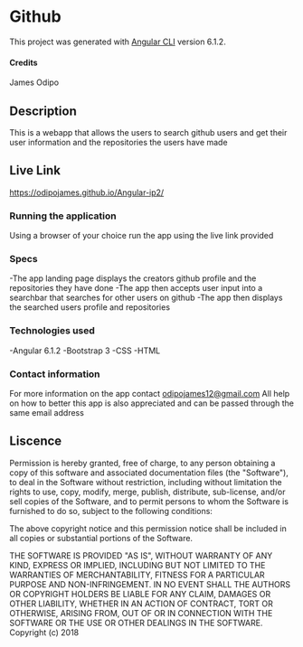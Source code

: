 # Github

This project was generated with [Angular CLI](https://github.com/angular/angular-cli) version 6.1.2.

#### Credits

James Odipo

## Description

This is a webapp that allows the users to search github users and get their user information and the repositories the users have made

## Live Link

https://odipojames.github.io/Angular-ip2/

### Running the application

Using a browser of your choice run the app using the live link provided

### Specs

-The app landing page displays the creators github profile and the repositories they have done
-The app then accepts user input into a searchbar that searches for other users on github
-The app then displays the searched users profile and repositories

### Technologies used

-Angular 6.1.2
-Bootstrap 3
-CSS
-HTML

### Contact information

For more information on the app contact odipojames12@gmail.com All help on how to better this app is also appreciated and can be passed through the same email address

## Liscence

Permission is hereby granted, free of charge, to any person obtaining a copy of this software and associated documentation files (the "Software"), to deal in the Software without restriction, including without limitation the rights to use, copy, modify, merge, publish, distribute, sub-license, and/or sell copies of the Software, and to permit persons to whom the Software is furnished to do so, subject to the following conditions:

The above copyright notice and this permission notice shall be included in all copies or substantial portions of the Software.

THE SOFTWARE IS PROVIDED "AS IS", WITHOUT WARRANTY OF ANY KIND, EXPRESS OR IMPLIED, INCLUDING BUT NOT LIMITED TO THE WARRANTIES OF MERCHANTABILITY, FITNESS FOR A PARTICULAR PURPOSE AND NON-INFRINGEMENT. IN NO EVENT SHALL THE AUTHORS OR COPYRIGHT HOLDERS BE LIABLE FOR ANY CLAIM, DAMAGES OR OTHER LIABILITY, WHETHER IN AN ACTION OF CONTRACT, TORT OR OTHERWISE, ARISING FROM, OUT OF OR IN CONNECTION WITH THE SOFTWARE OR THE USE OR OTHER DEALINGS IN THE SOFTWARE. Copyright (c) 2018
